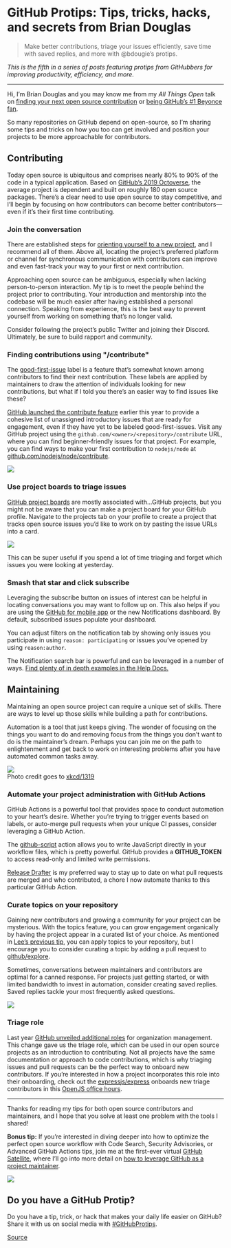 # GitHub Protips: Tips, tricks, hacks, and secrets from Brian Douglas

> Make better contributions, triage your issues efficiently, save time with saved replies, and more with @bdougie’s protips.

_This is the fifth in a series of posts featuring protips from GitHubbers for improving productivity, efficiency, and more._

* * *

Hi, I’m Brian Douglas and you may know me from my _All Things Open_ talk on [finding your next open source contribution](https://www.youtube.com/watch?v=lSb5GCA2jxA&list=PLpURC3VhaQD0QkE1uRsGX7gMayocniv5s&index=28) or [being GitHub’s #1 Beyonce fan](https://www.youtube.com/watch?v=Ei0no8s84EM&list=PLpURC3VhaQD0QkE1uRsGX7gMayocniv5s&index=20).

So many repositories on GitHub depend on open-source, so I’m sharing some tips and tricks on how you too can get involved and position your projects to be more approachable for contributors.

Contributing[](#contributing)
-----------------------------

Today open source is ubiquitous and comprises nearly 80% to 90% of the code in a typical application. Based on [GitHub’s 2019 Octoverse](https://github.blog/2019-11-06-the-state-of-the-octoverse-2019/), the average project is dependent and built on roughly 180 open source packages. There’s a clear need to use open source to stay competitive, and I’ll begin by focusing on how contributors can become better contributors—even if it’s their first time contributing.

### Join the conversation[](#join-the-conversation)

There are established steps for [orienting yourself to a new project](https://opensource.guide/how-to-contribute/#orienting-yourself-to-a-new-project), and I recommend all of them. Above all, locating the project’s preferred platform or channel for synchronous communication with contributors can improve and even fast-track your way to your first or next contribution.

Approaching open source can be ambiguous, especially when lacking person-to-person interaction. My tip is to meet the people behind the project prior to contributing. Your introduction and mentorship into the codebase will be much easier after having established a personal connection. Speaking from experience, this is the best way to prevent yourself from working on something that’s no longer valid.

Consider following the project’s public Twitter and joining their Discord. Ultimately, be sure to build rapport and community.

### Finding contributions using "/contribute"[](#finding-contributions-using-contribute)

The [good-first-issue](https://github.blog/2020-01-22-how-we-built-good-first-issues/) label is a feature that’s somewhat known among contributors to find their next contribution. These labels are applied by maintainers to draw the attention of individuals looking for new contributions, but what if I told you there’s an easier way to find issues like these?

[GitHub launched the contribute feature](https://github.blog/2020-01-22-browse-good-first-issues-to-start-contributing-to-open-source/) earlier this year to provide a cohesive list of unassigned introductory issues that are ready for engagement, even if they have yet to be labeled good-first-issues. Visit any GitHub project using the `github.com/<owner>/<repository>/contribute` URL, where you can find beginner-friendly issues for that project. For example, you can find ways to make your first contribution to `nodejs/node` at [github.com/nodejs/node/contribute](https://github.com/nodejs/node/contribute).

![](https://i2.wp.com/user-images.githubusercontent.com/5713670/80671119-c3376300-8a5d-11ea-84ef-fd94860986fa.png?ssl=1)

### Use project boards to triage issues[](#use-project-boards-to-triage-issues)

[GitHub project boards](https://github.com/features/project-management/) are mostly associated with…GitHub projects, but you might not be aware that you can make a project board for your GitHub profile. Navigate to the projects tab on your profile to create a project that tracks open source issues you’d like to work on by pasting the issue URLs into a card.

![](https://i1.wp.com/user-images.githubusercontent.com/5713670/80671122-c7638080-8a5d-11ea-9d11-44a2a2b782e1.png?ssl=1)

This can be super useful if you spend a lot of time triaging and forget which issues you were looking at yesterday.

### Smash that star and click subscribe[](#smash-that-star-and-click-subscribe)

Leveraging the subscribe button on issues of interest can be helpful in locating conversations you may want to follow up on. This also helps if you are using the [GitHub for mobile app](https://github.com/mobile) or the new Notifications dashboard. By default, subscribed issues populate your dashboard.

You can adjust filters on the notification tab by showing only issues you participate in using `reason: participating` or issues you’ve opened by using `reason:author`.

The Notification search bar is powerful and can be leveraged in a number of ways. [Find plenty of in depth examples in the Help Docs.](https://help.github.com/en/github/managing-subscriptions-and-notifications-on-github/managing-notifications-from-your-inbox#custom-filter-limitations)

Maintaining[](#maintaining)
---------------------------

Maintaining an open source project can require a unique set of skills. There are ways to level up those skills while building a path for contributions.

Automation is a tool that just keeps giving. The wonder of focusing on the things you want to do and removing focus from the things you don’t want to do is the maintainer’s dream. Perhaps you can join me on the path to enlightenment and get back to work on interesting problems after you have automated common tasks away.

![](https://i2.wp.com/user-images.githubusercontent.com/5713670/80671138-d5b19c80-8a5d-11ea-8ae1-96b0859ab568.png?resize=497%2C437&ssl=1)  
Photo credit goes to [xkcd/1319](https://xkcd.com/1319/)

### Automate your project administration with GitHub Actions[](#automate-your-project-administration-with-github-actions)

GitHub Actions is a powerful tool that provides space to conduct automation to your heart’s desire. Whether you’re trying to trigger events based on labels, or auto-merge pull requests when your unique CI passes, consider leveraging a GitHub Action.

The [github-script](https://github.com/marketplace/actions/github-script) action allows you to write JavaScript directly in your workflow files, which is pretty powerful. GitHub provides a **GITHUB\_TOKEN** to access read-only and limited write permissions.

[Release Drafter](https://github.com/marketplace/actions/release-drafter) is my preferred way to stay up to date on what pull requests are merged and who contributed, a chore I now automate thanks to this particular GitHub Action.

### Curate topics on your repository[](#curate-topics-on-your-repository)

Gaining new contributors and growing a community for your project can be mysterious. With the topics feature, you can grow engagement organically by having the project appear in a curated list of your choice. As mentioned in [Lee’s previous tip](https://github.blog/2020-04-09-github-protips-tips-tricks-hacks-and-secrets-from-lee-reilly/#7-url-hacking-topics), you can apply topics to your repository, but I encourage you to consider curating a topic by adding a pull request to [github/explore](https://github.com/github/explore/blob/master/CONTRIBUTING.md).

Sometimes, conversations between maintainers and contributors are optimal for a canned response. For projects just getting started, or with limited bandwidth to invest in automation, consider creating saved replies. Saved replies tackle your most frequently asked questions.

![](https://i1.wp.com/user-images.githubusercontent.com/5713670/80671147-dcd8aa80-8a5d-11ea-974d-1de4922c2e28.png?ssl=1)

### Triage role[](#triage-role)

Last year [GitHub unveiled additional roles](https://github.blog/changelog/2019-05-23-triage-and-maintain-roles-beta/) for organization management. This change gave us the triage role, which can be used in our open source projects as an introduction to contributing. Not all projects have the same documentation or approach to code contributions, which is why triaging issues and pull requests can be the perfect way to onboard new contributors. If you’re interested in how a project incorporates this role into their onboarding, check out the [expressjs/express](https://github.com/expressjs/express) onboards new triage contributors in this [OpenJS office hours](https://www.youtube.com/watch?v=OfFpI3vZlhY&feature=youtu.be).

* * *

Thanks for reading my tips for both open source contributors and maintainers, and I hope that you solve at least one problem with the tools I shared!

**Bonus tip:** If you’re interested in diving deeper into how to optimize the perfect open source workflow with Code Search, Security Advisories, or Advanced GitHub Actions tips, join me at the first-ever virtual [GitHub Satellite](https://githubsatellite.com/), where I’ll go into more detail on [how to leverage GitHub as a project maintainer](https://githubsatellite.com/speakers/#brian-douglas).

[![](https://i1.wp.com/user-images.githubusercontent.com/5713670/80671212-098cc200-8a5e-11ea-95cc-ca1dbcb9ff28.png?ssl=1)](https://githubsatellite.com/speakers/#brian-douglas)

Do you have a GitHub Protip?[](#do-you-have-a-github-protip)
------------------------------------------------------------

Do you have a tip, trick, or hack that makes your daily life easier on GitHub? Share it with us on social media with [#GitHubProtips](https://twitter.com/search?q=%23GitHubProtips&src=typed_query).


[Source](https://github.blog/2020-04-30-github-protips-tips-tricks-hacks-and-secrets-from-brian-douglas/)
